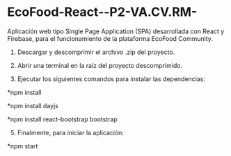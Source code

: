 # EcoFood-React--P2-VA.CV.RM-
Aplicación web tipo Single Page Application (SPA) desarrollada con React y Firebase, para el funcionamiento de la plataforma EcoFood Community.

1. Descargar y descomprimir el archivo .zip del proyecto.

2. Abrir una terminal en la raíz del proyecto descomprimido.

3. Ejecutar los siguientes comandos para instalar las dependencias:

*npm install

*npm install dayjs

*npm install react-bootstrap bootstrap

5. Finalmente, para iniciar la aplicación:

*npm start
